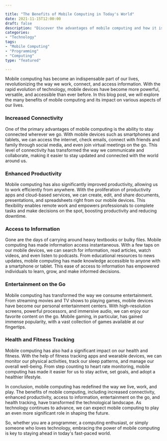 ```yaml
---

title: "The Benefits of Mobile Computing in Today's World"
date: 2021-11-15T12:00:00
draft: false
description: "Discover the advantages of mobile computing and how it is shaping the technological landscape."
categories: 
- "Technology"
tags: 
- "Mobile Computing"
- "Programming"
- "Computing"
type: "featured"

---
```


Mobile computing has become an indispensable part of our lives, revolutionizing the way we work, connect, and access information. With the rapid evolution of technology, mobile devices have become more powerful, versatile, and accessible than ever before. In this blog post, we will explore the many benefits of mobile computing and its impact on various aspects of our lives.

### Increased Connectivity

One of the primary advantages of mobile computing is the ability to stay connected wherever we go. With mobile devices such as smartphones and tablets, we can access the internet, check emails, connect with friends and family through social media, and even join virtual meetings on the go. This level of connectivity has transformed the way we communicate and collaborate, making it easier to stay updated and connected with the world around us.

### Enhanced Productivity

Mobile computing has also significantly improved productivity, allowing us to work efficiently from anywhere. With the proliferation of productivity apps and cloud-based services, we can create, edit, and share documents, presentations, and spreadsheets right from our mobile devices. This flexibility enables remote work and empowers professionals to complete tasks and make decisions on the spot, boosting productivity and reducing downtime.

### Access to Information 

Gone are the days of carrying around heavy textbooks or bulky files. Mobile computing has made information access instantaneous. With a few taps on our mobile devices, we can search for information, read articles, watch videos, and even listen to podcasts. From educational resources to news updates, mobile computing has made knowledge accessible to anyone with a smartphone or tablet. This ease of access to information has empowered individuals to learn, grow, and make informed decisions.

### Entertainment on the Go

Mobile computing has transformed the way we consume entertainment. From streaming movies and TV shows to playing games, mobile devices have become our personal entertainment centers. With high-resolution screens, powerful processors, and immersive audio, we can enjoy our favorite content on the go. Mobile gaming, in particular, has gained immense popularity, with a vast collection of games available at our fingertips.

### Health and Fitness Tracking

Mobile computing has also had a significant impact on our health and fitness. With the help of fitness tracking apps and wearable devices, we can monitor our physical activities, track our sleep patterns, and manage our overall well-being. From step counting to heart rate monitoring, mobile computing has made it easier for us to stay active, set goals, and adopt a healthier lifestyle.

In conclusion, mobile computing has redefined the way we live, work, and play. The benefits of mobile computing, including increased connectivity, enhanced productivity, access to information, entertainment on the go, and health tracking, have transformed the technological landscape. As technology continues to advance, we can expect mobile computing to play an even more significant role in shaping the future.

So, whether you are a programmer, a computing enthusiast, or simply someone who loves technology, embracing the power of mobile computing is key to staying ahead in today's fast-paced world.


